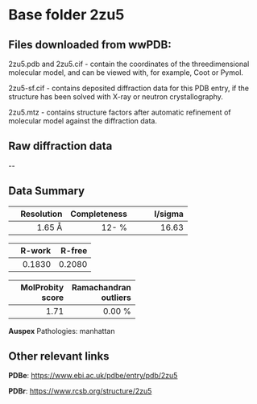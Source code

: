 # Base folder 2zu5

## Files downloaded from wwPDB:

2zu5.pdb and 2zu5.cif - contain the coordinates of the threedimensional molecular model, and can be viewed with, for example, Coot or Pymol.

2zu5-sf.cif - contains deposited diffraction data for this PDB entry, if the structure has been solved with X-ray or neutron crystallography.

2zu5.mtz - contains structure factors after automatic refinement of molecular model against the diffraction data.

## Raw diffraction data

--<br> 

## Data Summary
|   | Resolution | Completeness| I/sigma |
|---|-------------:|----------------:|--------------:|
|   |1.65 Å|  12- %|<img width=50/>16.63|

|   | **R-work**| **R-free**   
|---|-------------:|----------------:|           
||0.1830|0.2080|

|   |**MolProbity<br>score**| **Ramachandran<br>outliers** 
|---|-------------:|----------------:|
||1.71|0.00 %|

**Auspex** Pathologies: manhattan

 

## Other relevant links 
**PDBe**:  https://www.ebi.ac.uk/pdbe/entry/pdb/2zu5
 
**PDBr**: https://www.rcsb.org/structure/2zu5 

